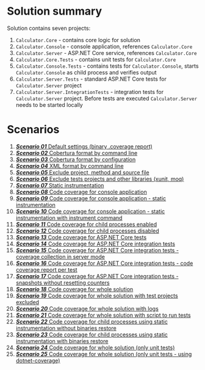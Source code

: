 # Solution summary

Solution contains seven projects:
1. `Calculator.Core` - contains core logic for solution
2. `Calculator.Console` - console application, references `Calculator.Core`
3. `Calculator.Server` - ASP.NET Core service, references `Calculator.Core`
4. `Calculator.Core.Tests` - contains unit tests for `Calculator.Core`
5. `Calculator.Console.Tests` - contains tests for `Calculator.Console`, starts `Calculator.Console` as child process and verifies output
6. `Calculator.Server.Tests` - standard ASP.NET Core tests for `Calculator.Server` project
7. `Calculator.Server.IntegrationTests` - integration tests for `Calculator.Server` project. Before tests are executed `Calculator.Server` needs to be started locally

# Scenarios

1. [***Scenario 01*** Default settings (binary .coverage report)](scenarios/scenario01/README.md)
2. [***Scenario 02*** Cobertura format by command line](scenarios/scenario02/README.md)
3. [***Scenario 03*** Cobertura format by configuration](scenarios/scenario03/README.md)
4. [***Scenario 04*** XML format by command line](scenarios/scenario04/README.md)
5. [***Scenario 05*** Exclude project, method and source file](scenarios/scenario05/README.md)
6. [***Scenario 06*** Exclude tests projects and other libraries (xunit, moq)](scenarios/scenario06/README.md)
7. [***Scenario 07*** Static instrumentation](scenarios/scenario07/README.md)
8. [***Scenario 08*** Code coverage for console application](scenarios/scenario08/README.md)
9. [***Scenario 09*** Code coverage for console application - static instrumentation](scenarios/scenario09/README.md)
10. [***Scenario 10*** Code coverage for console application - static instrumentation with instrument command](scenarios/scenario10/README.md)
11. [***Scenario 11*** Code coverage for child processes enabled](scenarios/scenario11/README.md)
12. [***Scenario 12*** Code coverage for child processes disabled](scenarios/scenario12/README.md)
13. [***Scenario 13*** Code coverage for ASP.NET Core tests](scenarios/scenario13/README.md)
14. [***Scenario 14*** Code coverage for ASP.NET Core integration tests](scenarios/scenario14/README.md)
15. [***Scenario 15*** Code coverage for ASP.NET Core integration tests - coverage collection in server mode](scenarios/scenario15/README.md)
16. [***Scenario 16*** Code coverage for ASP.NET Core integration tests - code coverage report per test](scenarios/scenario16/README.md)
17. [***Scenario 17*** Code coverage for ASP.NET Core integration tests - snapshots without resetting counters](scenarios/scenario17/README.md)
18. [***Scenario 18*** Code coverage for whole solution](scenarios/scenario18/README.md)
19. [***Scenario 19*** Code coverage for whole solution with test projects excluded](scenarios/scenario19/README.md)
20. [***Scenario 20*** Code coverage for whole solution with logs](scenarios/scenario20/README.md)
21. [***Scenario 21*** Code coverage for whole solution with script to run tests](scenarios/scenario21/README.md)
22. [***Scenario 22*** Code coverage for child processes using static instrumentation without binaries restore](scenarios/scenario22/README.md)
23. [***Scenario 23*** Code coverage for child processes using static instrumentation with binaries restore](scenarios/scenario23/README.md)
24. [***Scenario 24*** Code coverage for whole solution (only unit tests)](scenarios/scenario24/README.md)
25. [***Scenario 25*** Code coverage for whole solution (only unit tests - using dotnet-coverage)](scenarios/scenario25/README.md)